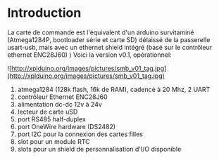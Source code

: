 # Introduction #

La carte de commande est l'équivalent d'un arduino survitaminé (Atmega1284P, bootloader série et carte SD) délaissé de la passerelle usart-usb, mais avec un ethernet shield intégré (basé sur le contrôleur ethernet ENC28J60)
)
Voici la version v0.1, opérationnel:

![http://xplduino.org/images/pictures/smb_v01_tag.jpg](http://xplduino.org/images/pictures/smb_v01_tag.jpg)

  1. atmega1284 (128k flash, 16k de RAM), cadencé à 20 Mhz, 2 UART
  1. contrôleur Ethernet ENC28J60
  1. alimentation dc-dc 12v à 24v
  1. lecteur de carte uSD
  1. port RS485 half-duplex
  1. port OneWire hardware (DS2482)
  1. port I2C pour la connexion des cartes filles
  1. slot pour un module RTC
  1. slots pour un shield de personnalisation d'I/O disponible